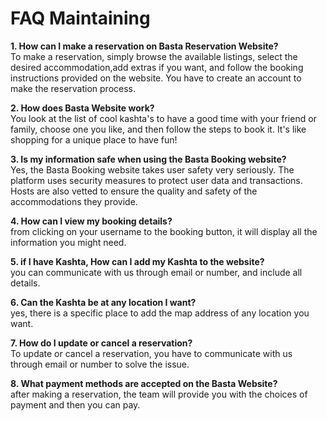 # FAQ Maintaining 


**1. How can I make a reservation on Basta Reservation Website?** <br>
  To make a reservation, simply browse the available listings, select the desired accommodation,add extras if you want, and follow the booking instructions provided on the website. You have to create an account to make the reservation process.

**2. How does Basta Website work?** <br>
  You look at the list of cool kashta's to have a good time with your friend or family, choose one you like, and then follow the steps to book it. It's like shopping for a unique place to have fun!

**3. Is my information safe when using the Basta Booking website?** <br>
  Yes, the Basta Booking website takes user safety very seriously. The platform uses security measures to protect user data and transactions. Hosts are also vetted to ensure the quality and safety of the accommodations they provide.

**4. How can I view my booking details?** <br>
  from clicking on your username to the booking button, it will display all the information you might need.


**5. if I have Kashta, How can I add my Kashta to the website?** <br>
  you can communicate with us through email or number, and include all details.

**6. Can the Kashta be at any location I want?** <br>
  yes, there is a specific place to add the map address of any location you want.

**7. How do I update or cancel a reservation?** <br>
  To update or cancel a reservation, you have to communicate with us through email or number to solve the issue.

**8. What payment methods are accepted on the Basta Website?** <br>
  after making a reservation, the team will provide you with the choices of payment and then you can pay.






